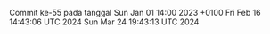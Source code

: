 Commit ke-55 pada tanggal Sun Jan 01 14:00 2023 +0100
Fri Feb 16 14:43:06 UTC 2024
Sun Mar 24 19:43:13 UTC 2024
